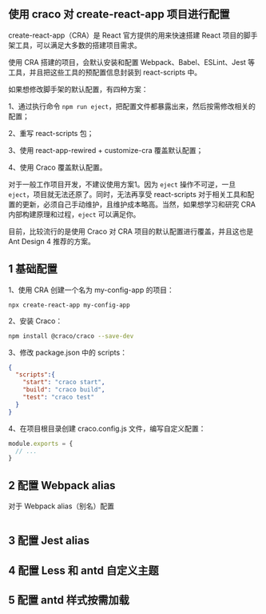 ## 使用 craco 对 create-react-app 项目进行配置

create-react-app（CRA）是 React 官方提供的用来快速搭建 React 项目的脚手架工具，可以满足大多数的搭建项目需求。

使用 CRA 搭建的项目，会默认安装和配置 Webpack、Babel、ESLint、Jest 等工具，并且把这些工具的预配置信息封装到 react-scripts 中。

如果想修改脚手架的默认配置，有四种方案：

1、通过执行命令 `npm run eject`，把配置文件都暴露出来，然后按需修改相关的配置；

2、重写 react-scripts 包；

3、使用 react-app-rewired + customize-cra 覆盖默认配置；

4、使用 Craco 覆盖默认配置。

对于一般工作项目开发，不建议使用方案1。因为 `eject` 操作不可逆，一旦 `eject`，项目就无法还原了。同时，无法再享受 react-scripts 对于相关工具和配置的更新，必须自己手动维护，且维护成本略高。当然，如果想学习和研究 CRA 内部构建原理和过程，`eject` 可以满足你。

目前，比较流行的是使用 Craco 对 CRA 项目的默认配置进行覆盖，并且这也是 Ant Design 4 推荐的方案。

## 1 基础配置

1、使用 CRA 创建一个名为 my-config-app 的项目：

```
npx create-react-app my-config-app
```

2、安装 Craco：

```bash
npm install @craco/craco --save-dev
```

3、修改 package.json 中的 scripts：

```json
{
  "scripts":{
    "start": "craco start",
    "build": "craco build",
    "test": "craco test"
  }
} 
```

4、在项目根目录创建 craco.config.js 文件，编写自定义配置：

```javascript
module.exports = {
  // ...
}
```

## 2 配置 Webpack alias

对于 Webpack alias（别名）配置

```

```



## 3 配置 Jest alias

## 4 配置 Less 和 antd 自定义主题

## 5 配置 antd 样式按需加载






